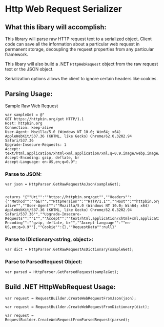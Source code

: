 # Http Web Request Serializer

## What this libary will accomplish:
This library will parse raw HTTP request text to a serialized object.
Client code can save all the information about a particular web request in permanent storage, decoupling the request properties from any particular framework.

This libary will also build a .NET `HttpWebRequest` object from the raw request text or the JSON object.

Serialization options allows the client to ignore certain headers like cookies.

## Parsing Usage:

Sample Raw Web Request
```
var sampleGet = @"
GET https://httpbin.org/get HTTP/1.1
Host: httpbin.org
Connection: keep-alive
User-Agent: Mozilla/5.0 (Windows NT 10.0; Win64; x64) AppleWebKit/537.36 (KHTML, like Gecko) Chrome/62.0.3202.94 Safari/537.36
Upgrade-Insecure-Requests: 1
Accept: text/html,application/xhtml+xml,application/xml;q=0.9,image/webp,image/apng,*/*;q=0.8
Accept-Encoding: gzip, deflate, br
Accept-Language: en-US,en;q=0.9";
```

### Parse to JSON:
```
var json = HttpParser.GetRawRequestAsJson(sampleGet);


returns "{""Uri"":""https://httpbin.org/get"",""Headers"":{""Method"":""GET"",""HttpVersion"":""HTTP/1.1"",""Host"":""httpbin.org"",""Connection"":""keep-alive"",""User-Agent"":""Mozilla/5.0 (Windows NT 10.0; Win64; x64) AppleWebKit/537.36 (KHTML, like Gecko) Chrome/62.0.3202.94 Safari/537.36"",""Upgrade-Insecure-Requests"":""1"",""Accept"":""text/html,application/xhtml+xml,application/xml;q=0.9,image/webp,image/apng,*/*;q=0.8"",""Accept-Encoding"":""gzip, deflate, br"",""Accept-Language"":""en-US,en;q=0.9""},""Cookie"":{},""RequestData"":null}"
```

### Parse to IDictionary<string, object>:
```
var dict = HttpParser.GetRawRequestAsDictionary(sampleGet);
```

### Parse to ParsedRequest Object:
```
var parsed = HttpParser.GetParsedRequest(sampleGet);
```

## Build .NET HttpWebRequest Usage:
```
var request = RequestBuilder.CreateWebRequestFromJson(json);
```

```
var request = RequestBuilder.CreateWebRequestFromDictionary(dict);
```

```
var request = RequestBuilder.CreateWebRequestFromParsedRequest(parsed);
```
